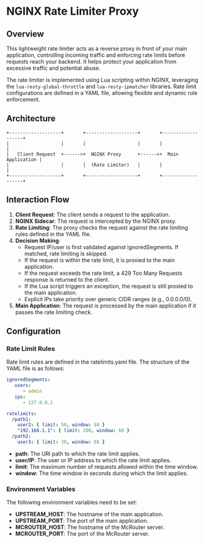 # NGINX Rate Limiter Proxy

## Overview

This lightweight rate limiter acts as a reverse proxy in front of your main application, controlling incoming traffic and enforcing rate limits before requests reach your backend. It helps protect your application from excessive traffic and potential abuse.

The rate limiter is implemented using Lua scripting within NGINX, leveraging the `lua-resty-global-throttle` and `lua-resty-ipmatcher` libraries. Rate limit configurations are defined in a YAML file, allowing flexible and dynamic rule enforcement.

## Architecture
```
+-------------------+       +-------------------+       +-------------------+
|                   |       |                   |       |                   |
|   Client Request  +------>+  NGINX Proxy      +------>+  Main Application |
|                   |       |  (Rate Limiter)   |       |                   |
+-------------------+       +-------------------+       +-------------------+
```

## Interaction Flow

1. **Client Request**: The client sends a request to the application.
2. **NGINX Sidecar**: The request is intercepted by the NGINX proxy.
3. **Rate Limiting**: The proxy checks the request against the rate limiting rules defined in the YAML file.
4. **Decision Making**:
   - Request IP/user is first validated against ignoredSegments. If matched, rate limiting is skipped. 
   - If the request is within the rate limit, it is proxied to the main application. 
   - If the request exceeds the rate limit, a 429 Too Many Requests response is returned to the client. 
   - If the Lua script triggers an exception, the request is still proxied to the main application. 
   - Explicit IPs take priority over generic CIDR ranges (e.g., 0.0.0.0/0).
5. **Main Application**: The request is processed by the main application if it passes the rate limiting check.

## Configuration

### Rate Limit Rules

Rate limit rules are defined in the ratelimits.yaml file. The structure of the YAML file is as follows:

```yaml
ignoredSegments:
   users:
      - admin
   ips:
      - 127.0.0.1

ratelimits:
  /path1:
    user2: { limit: 50, window: 60 }
    "192.168.1.1": { limit: 200, window: 60 }
  /path2:
    user3: { limit: 30, window: 60 }
```

- **path**: The URI path to which the rate limit applies.
- **user/IP**: The user or IP address to which the rate limit applies.
- **limit**: The maximum number of requests allowed within the time window.
- **window**: The time window in seconds during which the limit applies.

### Environment Variables

The following environment variables need to be set:

- **UPSTREAM_HOST**: The hostname of the main application.
- **UPSTREAM_PORT**: The port of the main application.
- **MCROUTER_HOST**: The hostname of the McRouter server.
- **MCROUTER_PORT**: The port of the McRouter server.

